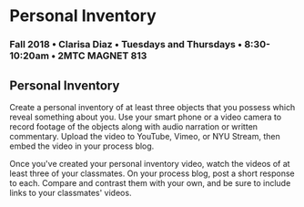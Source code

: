 # Personal Inventory

### Fall 2018 • Clarisa Diaz • Tuesdays and Thursdays • 8:30-10:20am • 2MTC MAGNET 813

## Personal Inventory

Create a personal inventory of at least three objects that you possess which reveal something about you. Use your smart phone or a video camera to record footage of the objects along with audio narration or written commentary. Upload the video to YouTube, Vimeo, or NYU Stream, then embed the video in your process blog.

Once you've created your personal inventory video, watch the videos of at least three of your classmates. On your process blog, post a short response to each. Compare and contrast them with your own, and be sure to include links to your classmates' videos.

